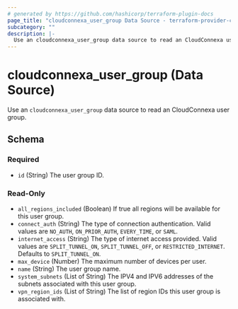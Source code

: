 ```yaml
---
# generated by https://github.com/hashicorp/terraform-plugin-docs
page_title: "cloudconnexa_user_group Data Source - terraform-provider-cloudconnexa"
subcategory: ""
description: |-
  Use an cloudconnexa_user_group data source to read an CloudConnexa user group.
---
```


# cloudconnexa_user_group (Data Source)

Use an `cloudconnexa_user_group` data source to read an CloudConnexa user group.



<!-- schema generated by tfplugindocs -->
## Schema

### Required

- `id` (String) The user group ID.

### Read-Only

- `all_regions_included` (Boolean) If true all regions will be available for this user group.
- `connect_auth` (String) The type of connection authentication. Valid values are `NO_AUTH`, `ON_PRIOR_AUTH`, `EVERY_TIME`, or `SAML`.
- `internet_access` (String) The type of internet access provided. Valid values are `SPLIT_TUNNEL_ON`, `SPLIT_TUNNEL_OFF`, or `RESTRICTED_INTERNET`. Defaults to `SPLIT_TUNNEL_ON`.
- `max_device` (Number) The maximum number of devices per user.
- `name` (String) The user group name.
- `system_subnets` (List of String) The IPV4 and IPV6 addresses of the subnets associated with this user group.
- `vpn_region_ids` (List of String) The list of region IDs this user group is associated with.
